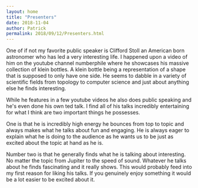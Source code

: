 ```yaml
---
layout: home
title: "Presenters"
date: 2018-11-04
author: Patrick
permalink: 2018/09/12/Presenters.html
---
```


  One of if not my favorite public speaker is Clifford Stoll an American born astronomer who has led a very interesting life. I happened upon a video of him on the youtube channel numberphile where he showcases his massive collection of klein bottles. A klein bottle being a representation of a shape that is supposed to only have one side. He seems to dabble in a variety of scientific fields from topology to computer science and just about anything else he finds interesting. 

  While he features in a few youtube videos he also does public speaking and he's even done his own ted talk. I find all of his talks incredibly entertaining for what I think are two important things he possesses. 

  One is that he is incredibly high energy he bounces from top to topic and always makes what he talks about fun and engaging. He is always eager to explain what he is doing to the audience as he wants us to be just as excited about the topic at hand as he is.

  Number two is that he generally finds what he is talking about interesting. No matter the topic from Jupiter to the speed of sound. Whatever he talks about he finds fascinating and it really shows. This would probably feed into my first reason for liking his talks. If you genuinely enjoy something it would be a lot easier to be excited about it.
